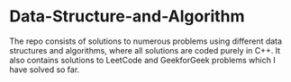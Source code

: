 # Data-Structure-and-Algorithm
The repo consists of solutions to numerous problems using different data structures and algorithms, where all solutions are coded purely in C++. It also contains solutions to LeetCode and GeekforGeek problems which I have solved so far.
